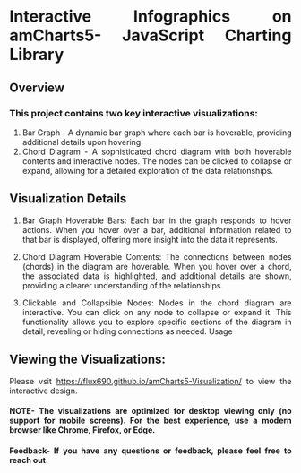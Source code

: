 <div align="justify">
  
# Interactive Infographics on amCharts5- JavaScript Charting Library

## Overview

### This project contains two key interactive visualizations:

1. Bar Graph - A dynamic bar graph where each bar is hoverable, providing additional details upon hovering.
2. Chord Diagram - A sophisticated chord diagram with both hoverable contents and interactive nodes. The nodes can be clicked to collapse or expand, allowing for a detailed exploration of the data relationships.


## Visualization Details

1. Bar Graph
Hoverable Bars: Each bar in the graph responds to hover actions. When you hover over a bar, additional information related to that bar is displayed, offering more insight into the data it represents.

2. Chord Diagram
Hoverable Contents: The connections between nodes (chords) in the diagram are hoverable. When you hover over a chord, the associated data is highlighted, and additional details are shown, providing a clearer understanding of the relationships.

3. Clickable and Collapsible Nodes: Nodes in the chord diagram are interactive. You can click on any node to collapse or expand it. This functionality allows you to explore specific sections of the diagram in detail, revealing or hiding connections as needed.
Usage


## Viewing the Visualizations:
Please vsit https://flux690.github.io/amCharts5-Visualization/ to view the interactive design.


#### NOTE- The visualizations are optimized for desktop viewing only (no support for mobile screens). For the best experience, use a modern browser like Chrome, Firefox, or Edge.

#### Feedback- If you have any questions or feedback, please feel free to reach out.
</div>
